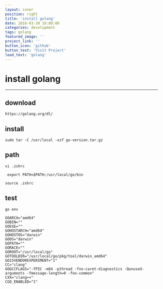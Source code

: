 ```yaml
---
layout: inner
position: right
title: 'install golang'
date: 2016-03-30 18:08:00
categories: development
tags: golang
featured_image: ''
project_link: ''
button_icon: 'github'
button_text: 'Visit Project'
lead_text: 'golang'
---
```


# install golang

---

## download
	
	https://golang.org/dl/

## install

	sudo tar -C /usr/local -xzf go-version.tar.gz

## path
	
	vi .zshrc
	 
	 export PATH=$PATH:/usr/local/go/bin

	source .zshrc

## test
	
	go env

	GOARCH="amd64"
	GOBIN=""
	GOEXE=""
	GOHOSTARCH="amd64"
	GOHOSTOS="darwin"
	GOOS="darwin"
	GOPATH=""
	GORACE=""
	GOROOT="/usr/local/go"
	GOTOOLDIR="/usr/local/go/pkg/tool/darwin_amd64"
	GO15VENDOREXPERIMENT="1"
	CC="clang"
	GOGCCFLAGS="-fPIC -m64 -pthread -fno-caret-diagnostics -Qunused-arguments -fmessage-length=0 -fno-common"
	CXX="clang++"
	CGO_ENABLED="1"
